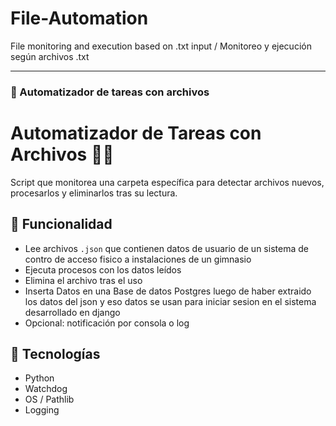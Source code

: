 # File-Automation
File monitoring and execution based on .txt input / Monitoreo y ejecución según archivos .txt

---

### 🤖  Automatizador de tareas con archivos


# Automatizador de Tareas con Archivos 📂🔁

Script que monitorea una carpeta específica para detectar archivos nuevos, procesarlos y eliminarlos tras su lectura.

## 🧠 Funcionalidad
- Lee archivos `.json` que contienen datos de usuario de un sistema de contro de acceso fisico a instalaciones de un gimnasio
- Ejecuta procesos con los datos leídos
- Elimina el archivo tras el uso
- Inserta Datos en una Base de datos Postgres luego de haber extraido los datos del json y eso datos se usan para iniciar sesion en el sistema desarrollado en django
- Opcional: notificación por consola o log

## 🔧 Tecnologías
- Python
- Watchdog
- OS / Pathlib
- Logging
